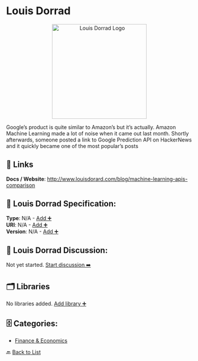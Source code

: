 # Louis Dorrad
<p align="center">
    <img width="256" src="https://raw.githubusercontent.com/apis-list/apis-list/main/apis/louis-dorrad/logo_256x256.png" alt="Louis Dorrad Logo"/>
</p>
Google’s product is quite similar to Amazon’s but it’s actually. Amazon Machine Learning&nbsp;made a lot of noise when it came out&nbsp;last month.  Shortly afterwards, someone posted a link to Google Prediction API&nbsp;on HackerNews and it quickly became one of the most popular’s posts

##  🔗 Links
**Docs / Website**: http://www.louisdorard.com/blog/machine-learning-apis-comparison

## 🧬 Louis Dorrad Specification:
**Type**: N/A - [Add ➕](https://github.com/apis-list/apis-list/edit/main/apis.yaml#L11673)  
**URI**: N/A - [Add ➕](https://github.com/apis-list/apis-list/edit/main/apis.yaml#L11673)  
**Version**: N/A - [Add ➕](https://github.com/apis-list/apis-list/edit/main/apis.yaml#L11673)

## 💬 Louis Dorrad Discussion:
Not yet started. [Start discussion ➡️](https://github.com/apis-list/apis-list/discussions/new)

## 🗂️ Libraries

No libraries added. [Add library ➕](https://github.com/apis-list/apis-list/edit/main/apis.yaml#L11673)    


## 🗄️ Categories:
- [Finance & Economics](https://github.com/apis-list/apis-list#finance--economics-)

🔙  [Back to List](https://github.com/apis-list/apis-list)
